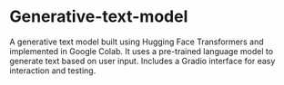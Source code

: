 # Generative-text-model
A generative text model built using Hugging Face Transformers and implemented in Google Colab. It uses a pre-trained language model to generate text based on user input. Includes a Gradio interface for easy interaction and testing.
